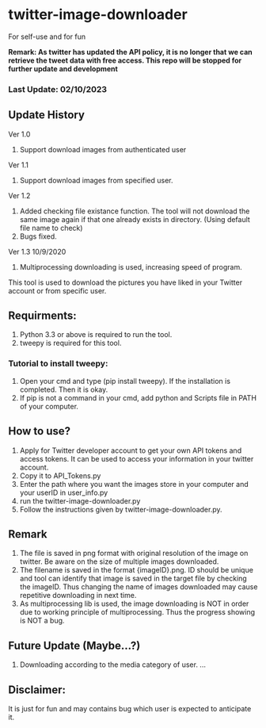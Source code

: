 # twitter-image-downloader
For self-use and for fun

**Remark: As twitter has updated the API policy, it is no longer that we can retrieve the tweet data with free access. This repo will be stopped for further update and development**

### Last Update: 02/10/2023

## Update History
Ver 1.0
1.  Support download images from authenticated user

Ver 1.1
1. Support download images from specified user.

Ver 1.2
1. Added checking file existance function. The tool will not download the same image again if that one already exists in directory. (Using default file name to check)
2. Bugs fixed.

Ver 1.3 10/9/2020
1. Multiprocessing downloading is used, increasing speed of program.


This tool is used to download the pictures you have liked in your Twitter account or from specific user.

## Requirments:
1. Python 3.3 or above is required to run the tool.
2. tweepy is required for this tool.

### Tutorial to install tweepy:
1. Open your cmd and type (pip install tweepy). If the installation is completed. Then it is okay.
2. If pip is not a command in your cmd, add python and Scripts file in PATH of your computer.

## How to use?
1.  Apply for Twitter developer account to get your own API tokens and access tokens.
    It can be used to access your information in your twitter account.
2.  Copy it to API_Tokens.py 
3.  Enter the path where you want the images store in your computer and your userID in user_info.py
4.  run the twitter-image-downloader.py
5.  Follow the instructions given by twitter-image-downloader.py.

## Remark
1.  The file is saved in png format with original resolution of the image on twitter. Be aware on the size of multiple images downloaded.
2.  The filename is saved in the format {imageID}.png. ID should be unique and tool can identify that image is saved in the target file by checking the imageID. Thus changing the     name of images downloaded may cause repetitive downloading in next time.
3.  As multiprocessing lib is used, the image downloading is NOT in order due to working principle of multiprocessing. Thus the progress showing is NOT a bug.

## Future Update (Maybe...?)
1.  Downloading according to the media category of user.
...

## Disclaimer:
It is just for fun and may contains bug which user is expected to anticipate it.
